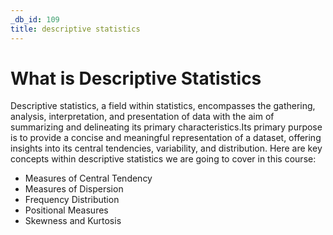 ```yaml
---
_db_id: 109
title: descriptive statistics
---
```


# What is Descriptive Statistics 

Descriptive statistics, a field within statistics, encompasses the gathering, analysis, interpretation, and presentation of data with the aim of summarizing and delineating its primary characteristics.Its primary purpose is to provide a concise and meaningful representation of a dataset, offering insights into its central tendencies, variability, and distribution. Here are key concepts within descriptive statistics we are going to cover in this course:

- Measures of Central Tendency
- Measures of Dispersion
- Frequency Distribution
- Positional Measures
- Skewness and Kurtosis

